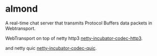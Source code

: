 # almond

A real-time chat server that transmits Protocol Buffers data packets in Webtransport.

WebTransport on top of netty http3 [netty-incubator-codec-http3](https://github.com/netty/netty-incubator-codec-http3 "netty-incubator-codec-http3").

and netty quic [netty-incubator-codec-quic](https://github.com/netty/netty-incubator-codec-quic "netty-incubator-codec-quic").
